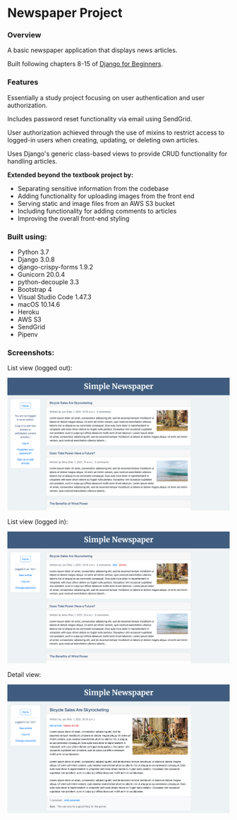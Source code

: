 # Newspaper Project

### Overview

A basic newspaper application that displays news articles.

Built following chapters 8-15 of [Django for Beginners](https://djangoforbeginners.com).</br>

### Features

Essentially a study project focusing on user authentication and user authorization.</br>

Includes password reset functionality via email using SendGrid.</br>

User authorization achieved through the use of mixins to restrict access to logged-in users when creating, updating, or deleting own articles.</br>

Uses Django's generic class-based views to provide CRUD functionality for handling articles.</br>

**Extended beyond the textbook project by:**</br>
* Separating sensitive information from the codebase
* Adding functionality for uploading images from the front end
* Serving static and image files from an AWS S3 bucket
* Including functionality for adding comments to articles
* Improving the overall front-end styling</br>

### Built using:

* Python 3.7
* Django 3.0.8
* django-crispy-forms 1.9.2
* Gunicorn 20.0.4
* python-decouple 3.3
* Bootstrap 4
* Visual Studio Code 1.47.3
* macOS 10.14.6
* Heroku
* AWS S3
* SendGrid
* Pipenv

### Screenshots:

List view (logged out):

![alt text](readme_screenshot_1.png "Article list screenshot (logged out)")</br>

List view (logged in):

![alt text](readme_screenshot_2.png "Article list screenshot (logged in)")

Detail view:

![alt text](readme_screenshot_3.png "Article detail screenshot")
